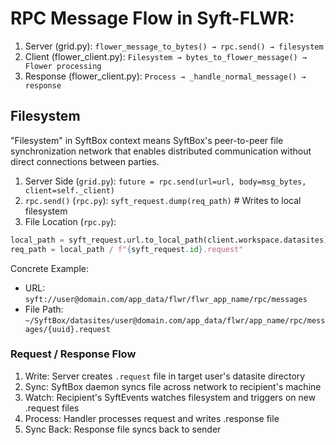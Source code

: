 # RPC Message Flow in Syft-FLWR:

1. Server (grid.py): `flower_message_to_bytes() → rpc.send() → filesystem`
2. Client (flower_client.py): `Filesystem → bytes_to_flower_message() → Flower processing`
3. Response (flower_client.py): `Process → _handle_normal_message() → response`

## Filesystem
"Filesystem" in SyftBox context means SyftBox's peer-to-peer file synchronization network that enables distributed communication without direct connections between parties.

1. Server Side (`grid.py`):
`future = rpc.send(url=url, body=msg_bytes, client=self._client)`
2. `rpc.send()` (`rpc.py`): `syft_request.dump(req_path)`  # Writes to local filesystem
3. File Location (`rpc.py`):
```python
local_path = syft_request.url.to_local_path(client.workspace.datasites)
req_path = local_path / f"{syft_request.id}.request"
```
Concrete Example:

- URL: `syft://user@domain.com/app_data/flwr/flwr_app_name/rpc/messages`
- File Path:
`~/SyftBox/datasites/user@domain.com/app_data/flwr/app_name/rpc/messages/{uuid}.request`

### Request / Response Flow
1. Write: Server creates `.request` file in target user's datasite directory
2. Sync: SyftBox daemon syncs file across network to recipient's machine
3. Watch: Recipient's SyftEvents watches filesystem and triggers on new .request files
4. Process: Handler processes request and writes .response file
5. Sync Back: Response file syncs back to sender

